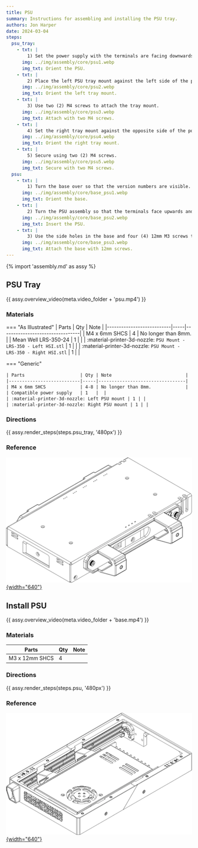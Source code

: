 ```yaml
---
title: PSU
summary: Instructions for assembling and installing the PSU tray.
authors: Jon Harper
date: 2024-03-04
steps:
  psu_tray:
    - txt: |
        1) Set the power supply with the terminals are facing downwards and away from you.
      img: ../img/assembly/core/psu1.webp
      img_txt: Orient the PSU.
    - txt: |
        2) Place the left PSU tray mount against the left side of the power supply. The printed 'L' should face upwards.
      img: ../img/assembly/core/psu2.webp
      img_txt: Orient the left tray mount.
    - txt: |
        3) Use two (2) M4 screws to attach the tray mount.
      img: ../img/assembly/core/psu3.webp
      img_txt: Attach with two M4 screws.
    - txt: |
        4) Set the right tray mount against the opposite side of the power supply. The 'R' should face upwards.
      img: ../img/assembly/core/psu4.webp
      img_txt: Orient the right tray mount.
    - txt: |
        5) Secure using two (2) M4 screws.
      img: ../img/assembly/core/psu5.webp
      img_txt: Secure with two M4 screws.
  psu:
    - txt: |
        1) Turn the base over so that the version numbers are visible.
      img: ../img/assembly/core/base_psu1.webp
      img_txt: Orient the base.
    - txt: |
        2) Turn the PSU assembly so that the terminals face upwards and slide the assembly into the base.
      img: ../img/assembly/core/base_psu2.webp
      img_txt: Insert the PSU.
    - txt: |
        3) Use the side holes in the base and four (4) 12mm M3 screws to attach the base to the PSU tray.
      img: ../img/assembly/core/base_psu3.webp
      img_txt: Attach the base with 12mm screws.
---
```


{% import 'assembly.md' as assy %}

## PSU Tray

{{ assy.overview_video(meta.video_folder + 'psu.mp4') }}

### Materials

=== "As Illustrated"
    | Parts                     | Qty | Note                            |
    |---------------------------|-----|---------------------------------|
    | M4 x 6mm SHCS             | 4   | No longer than 8mm.             |
    | Mean Well LRS-350-24      | 1   |                                 |
    | :material-printer-3d-nozzle: `PSU Mount - LRS-350 - Left HSI.stl`  | 1   | |
    | :material-printer-3d-nozzle: `PSU Mount - LRS-350 - Right HSI.stl`  | 1   | |

=== "Generic"

    | Parts                     | Qty | Note                            |
    |---------------------------|-----|---------------------------------|
    | M4 x 6mm SHCS             | 4-8 | No longer than 8mm.             |
    | Compatible power supply   | 1   |  |
    | :material-printer-3d-nozzle: Left PSU mount | 1 | |
    | :material-printer-3d-nozzle: Right PSU mount | 1 | |

### Directions

{{ assy.render_steps(steps.psu_tray, '480px') }}

### Reference

[![illustration][psu_final]{width="640"}][psu_final]

## Install PSU

{{ assy.overview_video(meta.video_folder + 'base.mp4') }}

### Materials

| Parts                     | Qty | Note                            |
|---------------------------|-----|---------------------------------|
| M3 x 12mm SHCS            | 4   |                                 |

### Directions

{{ assy.render_steps(steps.psu, '480px') }}

### Reference

[![illustration][base_psu_final]{width="640"}][base_psu_final]

[base_psu_final]: ../img/assembly/core/base_psu_final.webp
[psu_final]: ../img/assembly/core/psu_final.webp